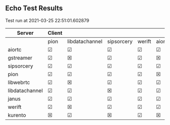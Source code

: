 ## Echo Test Results
Test run at 2021-03-25 22:51:01.602879

| Server      | Client      |             |             |             |             |
|-------------|-------------|-------------|-------------|-------------|-------------|
|             | pion        | libdatachannel| sipsorcery  | werift      | aiortc      |
| aiortc      | &#9745;     | &#9745;     | &#9745;     | &#9745;     | &#9745;     |
| gstreamer   | &#9745;     | &#x2612;    | &#9745;     | &#9745;     | &#x2612;    |
| sipsorcery  | &#9745;     | &#9745;     | &#9745;     | &#9745;     | &#9745;     |
| pion        | &#9745;     | &#9745;     | &#9745;     | &#9745;     | &#x2612;    |
| libwebrtc   | &#9745;     | &#x2612;    | &#9745;     | &#9745;     | &#9745;     |
| libdatachannel| &#9745;     | &#9745;     | &#x2612;    | &#9745;     | &#9745;     |
| janus       | &#9745;     | &#9745;     | &#9745;     | &#9745;     | &#9745;     |
| werift      | &#9745;     | &#x2612;    | &#9745;     | &#9745;     | &#9745;     |
| kurento     | &#x2612;    | &#9745;     | &#x2612;    | &#9745;     | &#x2612;    |
